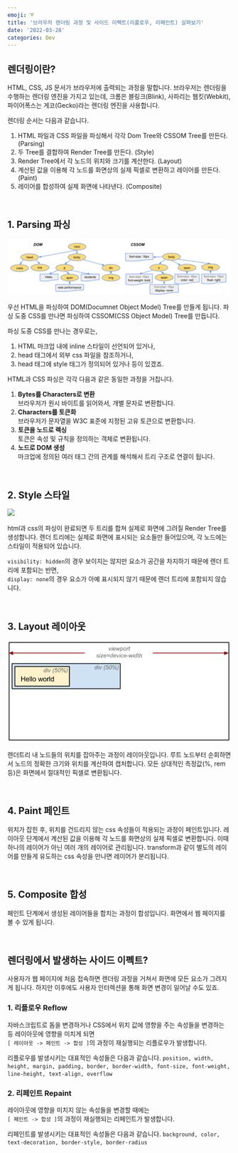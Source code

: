```yaml
---
emoji: ➰
title: '브라우저 렌더링 과정 및 사이드 이펙트(리플로우, 리페인트) 살펴보기'
date: '2022-03-28'
categories: Dev
---
```


## 렌더링이란?
HTML, CSS, JS 문서가 브라우저에 출력되는 과정을 말합니다. 브라우저는 렌더링을 수행하는 렌더링 엔진을 가지고 있는데, 크롬은 블링크(Blink), 사파리는 웹킷(Webkit), 파이어폭스는 게코(Gecko)라는 렌더링 엔진을 사용합니다.

렌더링 순서는 다음과 같습니다.

1. HTML 파일과 CSS 파일을 파싱해서 각각 Dom Tree와 CSSOM Tree를 만든다. (Parsing)
2. 두 Tree를 결합하여 Render Tree를 만든다. (Style)
3. Render Tree에서 각 노드의 위치와 크기를 계산한다. (Layout)
4. 계산된 값을 이용해 각 노드를 화면상의 실제 픽셀로 변환하고 레이어를 만든다. (Paint)
5. 레이어를 합성하여 실제 화면에 나타낸다. (Composite)

&nbsp;

## 1. Parsing 파싱

![](0.png)

우선 HTML을 파싱하여 DOM(Documnet Object Model) Tree를 만들게 됩니다. 파싱 도중 CSS를 만나면 파싱하여 CSSOM(CSS Object Model) Tree를 만듭니다.

파싱 도중 CSS를 만나는 경우로는,
1. HTML 마크업 내에 inline 스타일이 선언되어 있거나,
2. head 태그에서 외부 css 파일을 참조하거나,
3. head 태그에 style 태그가 정의되어 있거나 등이 있겠죠.

HTML과 CSS 파싱은 각각 다음과 같은 동일한 과정을 거칩니다.

1. **Bytes를 Characters로 변환**  
   브라우저가 원시 바이트를 읽어와서, 개별 문자로 변환합니다.
2. **Characters를 토큰화**  
   브라우저가 문자열을 W3C 표준에 지정된 고유 토큰으로 변환합니다.
3. **토큰을 노드로 렉싱**  
   토큰은 속성 및 규칙을 정의하는 객체로 변환됩니다.
4. **노드로 DOM 생성**  
   마크업에 정의된 여러 태그 간의 관계를 해석해서 트리 구조로 연결이 됩니다.

&nbsp;

## 2. Style 스타일

![](1.png)

html과 css의 파싱이 완료되면 두 트리를 합쳐 실제로 화면에 그려질 Render Tree를 생성합니다. 렌더 트리에는 실제로 화면에 표시되는 요소들만 들어있으며, 각 노드에는 스타일이 적용되어 있습니다.

`visibility: hidden`의 경우 보이지는 않지만 요소가 공간을 차지하기 때문에 렌더 트리에 포함되는 반면,  
`display: none`의 경우 요소가 아예 표시되지 않기 때문에 렌더 트리에 포함되지 않습니다.


&nbsp;

## 3. Layout 레이아웃

![](2.png)

렌더트리 내 노드들의 위치를 잡아주는 과정이 레이아웃입니다. 루트 노드부터 순회하면서 노드의 정확한 크기와 위치를 계산하여 캡처합니다. 모든 상대적인 측정값(%, rem 등)은 화면에서 절대적인 픽셀로 변환됩니다.

&nbsp;

## 4. Paint 페인트

위치가 잡힌 후, 위치를 건드리지 않는 css 속성들이 적용되는 과정이 페인트입니다. 레이아웃 단계에서 계산된 값을 이용해 각 노드를 화면상의 실제 픽셀로 변환합니다. 이때 하나의 레이어가 아닌 여러 개의 레이어로 관리됩니다. transform과 같이 별도의 레이어를 만들게 유도하는 css 속성을 만나면 레이어가 분리됩니다.

&nbsp;

## 5. Composite 합성

페인트 단계에서 생성된 레이어들을 합치는 과정이 합성입니다. 화면에서 웹 페이지를 볼 수 있게 됩니다.

&nbsp;

## 렌더링에서 발생하는 사이드 이펙트?

사용자가 웹 페이지에 처음 접속하면 렌더링 과정을 거쳐서 화면에 모든 요소가 그려지게 됩니다. 하지만 이후에도 사용자 인터렉션을 통해 화면 변경이 일어날 수도 있죠.

### 1. 리플로우 Reflow

자바스크립트로 돔을 변경하거나 CSS에서 위치 값에 영향을 주는 속성들을 변경하는 등 레이아웃에 영향을 미치게 되면  
`[ 레이아웃 -> 페인트 -> 합성 ]`의 과정이 재실행되는 리플로우가 발생합니다.

리플로우를 발생시키는 대표적인 속성들은 다음과 같습니다.
`position, width, height, margin, padding, border, border-width, font-size, font-weight, line-height, text-align, overflow`

### 2. 리페인트 Repaint

레이아웃에 영향을 미치지 않는 속성들을 변경할 때에는  
`[ 페인트 -> 합성 ]`의 과정이 재실행되는 리페인트가 발생합니다.

리페인트를 발생시키는 대표적인 속성들은 다음과 같습니다.
`background, color, text-decoration, border-style, border-radius`

```toc
```